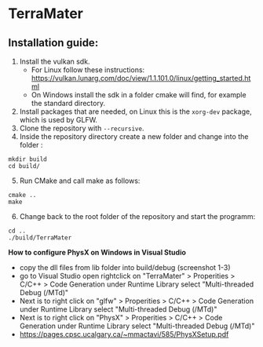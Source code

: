 # TerraMater

## Installation guide:

1. Install the vulkan sdk.
    - For Linux follow these instructions: https://vulkan.lunarg.com/doc/view/1.1.101.0/linux/getting_started.html
    - On Windows install the sdk in a folder cmake will find, for example the standard directory.
2. Install packages that are needed, on Linux this is the `xorg-dev` package, which is used by GLFW.
3. Clone the repository with `--recursive`.
4. Inside the repository directory create a new folder and change into the folder :
```
mkdir build
cd build/
```
5. Run CMake and call make as follows:
```
cmake ..
make
```
6. Change back to the root folder of the repository and start the programm:
```
cd ..
./build/TerraMater 
```



**How to configure PhysX on Windows in Visual Studio**

* copy the dll files from lib folder into build/debug (screenshot 1-3)
* go to Visual Studio open rightclick on "TerraMater" > Properities > C/C++  > Code Generation 
         under Runtime Library select "Multi-threaded Debug (/MTd)"
* Next is to right click on "glfw" > Properities > C/C++ > Code Generation 
         under Runtime Library select "Multi-threaded Debug (/MTd)"
* Next is to right click on "PhysX" > Properities > C/C++ > Code Generation
        under Runtime Library select "Multi-threaded Debug (/MTd)"
* https://pages.cpsc.ucalgary.ca/~mmactavi/585/PhysXSetup.pdf
